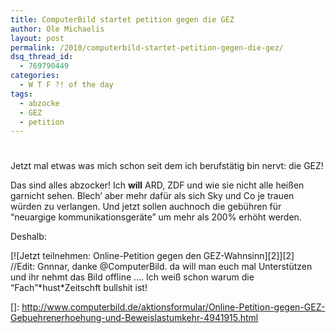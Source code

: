 ```yaml
---
title: ComputerBild startet petition gegen die GEZ
author: Ole Michaelis
layout: post
permalink: /2010/computerbild-startet-petition-gegen-die-gez/
dsq_thread_id:
  - 769790449
categories:
  - W T F ?! of the day
tags:
  - abzocke
  - GEZ
  - petition
---
```

# 

Jetzt mal etwas was mich schon seit dem ich berufstätig bin nervt: die GEZ!

Das sind alles abzocker! Ich **will** ARD, ZDF und wie sie nicht alle heißen garnicht sehen. Blech’ aber mehr dafür als sich Sky und Co je trauen würden zu verlangen. Und jetzt sollen auchnoch die gebühren für “neuargige kommunikationsgeräte” um mehr als 200% erhöht werden.

Deshalb:

[![Jetzt teilnehmen: Online-Petition gegen den GEZ-Wahnsinn][2]][2]  
//Edit: Gnnnar, danke @ComputerBild. da will man euch mal Unterstützen und ihr nehmt das Bild offline …. Ich weiß schon warum die “Fach”\*hust\*Zeitschft bullshit ist!

 []: http://www.computerbild.de/aktionsformular/Online-Petition-gegen-GEZ-Gebuehrenerhoehung-und-Beweislastumkehr-4941915.html

